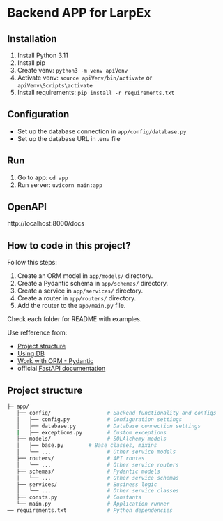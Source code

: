 # Backend APP for LarpEx

## Installation
1. Install Python 3.11
2. Install pip
3. Create venv: `python3 -m venv apiVenv`
4. Activate venv: `source apiVenv/bin/activate` or `apiVenv\Scripts\activate`
5. Install requirements: `pip install -r requirements.txt`

## Configuration
- Set up the database connection in `app/config/database.py`
- Set up the database URL in .env file

## Run
1. Go to app: `cd app`
2. Run server: `uvicorn main:app`

## OpenAPI
http://localhost:8000/docs

## How to code in this project?
Follow this steps:
1. Create an ORM model in `app/models/` directory.
2. Create a Pydantic schema in `app/schemas/` directory.
3. Create a service in `app/services/` directory.
4. Create a router in `app/routers/` directory.
5. Add the router to the `app/main.py` file.

Check each folder for README with examples.

Use refference from:
- [Project structure](https://levelup.gitconnected.com/structuring-fastapi-project-using-3-tier-design-pattern-4d2e88a55757)
- [Using DB](https://python.plainenglish.io/how-to-build-a-rest-api-endpoint-on-top-of-an-existing-legacy-database-using-fastapi-489f38feab98) 
- [Work with ORM - Pydantic](https://docs.pydantic.dev/latest/concepts/models/)
- official [FastAPI documentation](https://fastapi.tiangolo.com/)

## Project structure
```bash
├─ app/
   ├── config/                  # Backend functionality and configs
   │   ├── config.py            # Configuration settings  
   │   ├── database.py          # Database connection settings
   |   ├── exceptions.py        # Custom exceptions
   ├── models/                  # SQLAlchemy models
   │   ├── base.py        # Base classes, mixins
   │   └── ...                  # Other service models
   ├── routers/                 # API routes
   │   └── ...                  # Other service routers
   ├── schemas/                 # Pydantic models
   │   └── ...                  # Other service schemas
   ├── services/                # Business logic
   │   └── ...                  # Other service classes
   ├── consts.py                # Constants
   └── main.py                  # Application runner
── requirements.txt             # Python dependencies
```

